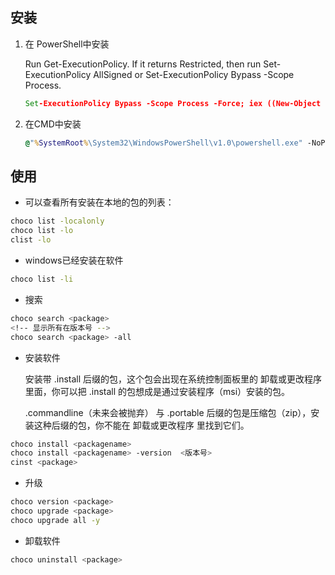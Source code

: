 
## 安装

1. 在 PowerShell中安装 

    Run Get-ExecutionPolicy. If it returns Restricted, then run Set-ExecutionPolicy AllSigned or Set-ExecutionPolicy Bypass -Scope Process.
    ```cmd
    Set-ExecutionPolicy Bypass -Scope Process -Force; iex ((New-Object System.Net.WebClient).DownloadString('https://chocolatey.org/install.ps1'))

    ```

1. 在CMD中安装 

    ```cmd
    @"%SystemRoot%\System32\WindowsPowerShell\v1.0\powershell.exe" -NoProfile -InputFormat None -ExecutionPolicy Bypass -Command "iex ((New-Object System.Net.WebClient).DownloadString('https://chocolatey.org/install.ps1'))" && SET "PATH=%PATH%;%ALLUSERSPROFILE%\chocolatey\bin"

    ```


## 使用

- 可以查看所有安装在本地的包的列表：

```cmd
choco list -localonly
choco list -lo
clist -lo
```

-  windows已经安装在软件 
```bash
choco list -li 
```

- 搜索

```bash
choco search <package>
<!-- 显示所有在版本号 -->
choco search <package> -all 
```

- 安装软件

    安装带 .install 后缀的包，这个包会出现在系统控制面板里的 卸载或更改程序 里面，你可以把 .install 的包想成是通过安装程序（msi）安装的包。

    .commandline（未来会被抛弃） 与 .portable 后缀的包是压缩包（zip），安装这种后缀的包，你不能在 卸载或更改程序 里找到它们。

```bash
choco install <packagename>
choco install <packagename> -version  <版本号>
cinst <package>
```

- 升级

```bash
choco version <package>
choco upgrade <package>
choco upgrade all -y
```

- 卸载软件

```bash
choco uninstall <package>

```